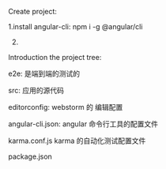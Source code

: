 Create project:

1.install angular-cli:
npm i -g @angular/cli

2. 



Introduction the project tree:

e2e: 是端到端的测试的

src: 应用的源代码

editorconfig: webstorm 的 编辑配置

angular-cli.json: angular 命令行工具的配置文件

karma.conf.js karma 的自动化测试配置文件

package.json
